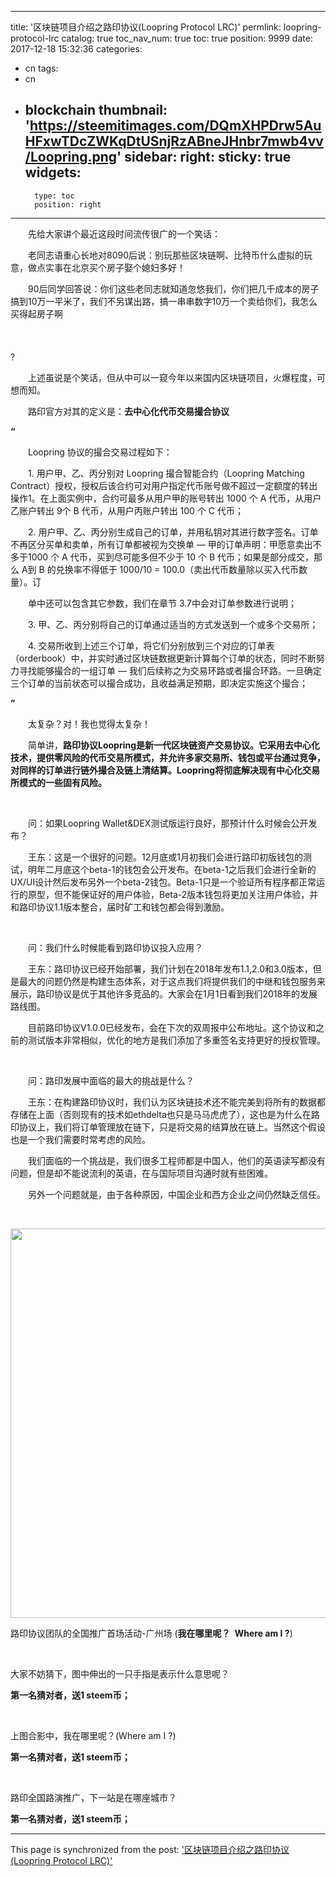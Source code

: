 
---
title: '区块链项目介绍之路印协议(Loopring Protocol  LRC)'
permlink: loopring-protocol-lrc
catalog: true
toc_nav_num: true
toc: true
position: 9999
date: 2017-12-18 15:32:36
categories:
- cn
tags:
- cn
- blockchain
thumbnail: 'https://steemitimages.com/DQmXHPDrw5AuHFxwTDcZWKqDtUSnjRzABneJHnbr7mwb4vv/Loopring.png'
sidebar:
    right:
        sticky: true
widgets:
    -
        type: toc
        position: right
---


<html>
<p>　　先给大家讲个最近这段时间流传很广的一个笑话：</p>
<p>　　老同志语重心长地对8090后说：别玩那些区块链啊、比特币什么虚拟的玩意，做点实事在北京买个房子娶个媳妇多好！</p>
<p>　　90后同学回答说：你们这些老同志就知道忽悠我们，你们把几千成本的房子搞到10万一平米了，我们不另谋出路，搞一串串数字10万一个卖给你们，我怎么买得起房子啊<br>
<br>
<br>
<br>
?</p>
<p>　　上述虽说是个笑话，但从中可以一窥今年以来国内区块链项目，火爆程度，可想而知。</p>
<p>　　路印官方对其的定义是：<strong>去中心化代币交易撮合协议</strong></p>
<p><strong>“</strong></p>
<p>　　Loopring 协议的撮合交易过程如下：</p>
<p>　　1. 用户甲、乙、丙分别对 Loopring 撮合智能合约（Loopring Matching Contract）授权，授权后该合约可对用户指定代币账号做不超过一定额度的转出操作1。在上面实例中，合约可最多从用户甲的账号转出 1000 个 A 代币，从用户乙账户转出 9个 B 代币，从用户丙账户转出 100 个 C 代币；</p>
<p>　　2. 用户甲、乙、丙分别生成自己的订单，并用私钥对其进行数字签名。订单不再区分买单和卖单，所有订单都被视为交换单 — 甲的订单声明：甲愿意卖出不多于1000 个 A 代币，买到尽可能多但不少于 10 个 B 代币；如果是部分成交，那么 A到 B 的兑换率不得低于 1000/10 = 100.0（卖出代币数量除以买入代币数量）。订</p>
<p>　　单中还可以包含其它参数，我们在章节 3.7中会对订单参数进行说明；</p>
<p>　　3. 甲、乙、丙分别将自己的订单通过适当的方式发送到一个或多个交易所；</p>
<p>　　4. 交易所收到上述三个订单，将它们分别放到三个对应的订单表（orderbook）中，并实时通过区块链数据更新计算每个订单的状态，同时不断努力寻找能够撮合的一组订单 — 我们后续称之为交易环路或者撮合环路。一旦确定三个订单的当前状态可以撮合成功，且收益满足预期，即决定实施这个撮合；</p>
<p><strong>”</strong></p>
<p>　　太复杂？对！我也觉得太复杂！</p>
<p>　　简单讲，<strong>路印协议Loopring是新一代区块链资产交易协议。它采用去中心化技术，提供零风险的代币交易所模式，并允许多家交易所、钱包或平台通过竞争，对同样的订单进行链外撮合及链上清结算。Loopring将彻底解决现有中心化交易所模式的一些固有风险。</strong></p>
<p><br></p>
<p>　　问：如果Loopring Wallet&amp;DEX测试版运行良好，那预计什么时候会公开发布？</p>
<p>　　王东：这是一个很好的问题。12月底或1月初我们会进行路印初版钱包的测试，明年二月底这个beta-1的钱包会公开发布。在beta-1之后我们会进行全新的UX/UI设计然后发布另外一个beta-2钱包。Beta-1只是一个验证所有程序都正常运行的原型，但不能保证好的用户体验，Beta-2版本钱包将更加关注用户体验，并和路印协议1.1版本整合，届时矿工和钱包都会得到激励。</p>
<p><br></p>
<p>　　问：我们什么时候能看到路印协议投入应用？</p>
<p>　　王东：路印协议已经开始部署，我们计划在2018年发布1.1,2.0和3.0版本，但是最大的问题仍然是构建生态体系，对于这点我们将提供我们的中继和钱包服务来展示，路印协议是优于其他许多竞品的。大家会在1月1日看到我们2018年的发展路线图。</p>
<p>　　目前路印协议V1.0.0已经发布，会在下次的双周报中公布地址。这个协议和之前的测试版本非常相似，优化的地方是我们添加了多重签名支持更好的授权管理。</p>
<p><br></p>
<p>　　问：路印发展中面临的最大的挑战是什么？</p>
<p>　　王东：在构建路印协议时，我们认为区块链技术还不能完美到将所有的数据都存储在上面（否则现有的技术如ethdelta也只是马马虎虎了），这也是为什么在路印协议上，我们将订单管理放在链下，只是将交易的结算放在链上。当然这个假设也是一个我们需要时常考虑的风险。</p>
<p>　　我们面临的一个挑战是，我们很多工程师都是中国人，他们的英语读写都没有问题，但是却不能说流利的英语，在与国际项目沟通时就有些困难。</p>
<p>　　另外一个问题就是，由于各种原因，中国企业和西方企业之间仍然缺乏信任。</p>
<p><br></p>
<p><img src="https://steemitimages.com/DQmXHPDrw5AuHFxwTDcZWKqDtUSnjRzABneJHnbr7mwb4vv/Loopring.png" width="837" height="623"/></p>
<p>路印协议团队的全国推广首场活动-广州场 (<strong>我在哪里呢？ </strong>&nbsp;<strong>Where am I ?</strong>)</p>
<p><br></p>
<p>大家不妨猜下，图中伸出的一只手指是表示什么意思呢？</p>
<p><strong>第一名猜对者，送1 steem币；</strong></p>
<p><br></p>
<p>上图合影中，我在哪里呢？(Where am I ?)</p>
<p><strong>第一名猜对者，送1 steem币；</strong></p>
<p><br></p>
<p>路印全国路演推广，下一站是在哪座城市？</p>
<p><strong>第一名猜对者，送1 steem币；</strong></p>
</html>

- - -

This page is synchronized from the post: ['区块链项目介绍之路印协议(Loopring Protocol  LRC)'](https://steemit.com/@rivalhw/loopring-protocol-lrc)
